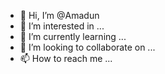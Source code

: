 - 👋 Hi, I’m @Amadun
- 👀 I’m interested in ...
- 🌱 I’m currently learning ...
- 💞️ I’m looking to collaborate on ...
- 📫 How to reach me ...

<!---
Amadun/Amadun is a ✨ special ✨ repository because its `README.md` (this file) appears on your GitHub profile.
You can click the Preview link to take a look at your changes.
--->
